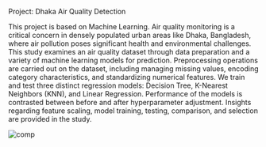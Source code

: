 Project: Dhaka Air Quality Detection

This project is based on Machine Learning. Air quality monitoring is a critical concern in densely populated urban areas like Dhaka, Bangladesh, where air pollution poses significant health and environmental challenges.
This study examines an air quality dataset through data preparation and a variety of machine learning models for prediction. Preprocessing operations are carried out on the dataset, including
managing missing values, encoding category characteristics, and standardizing numerical features. We train and test three distinct regression models: Decision Tree, K-Nearest Neighbors (KNN), 
and Linear Regression. Performance of the models is contrasted between before and after hyperparameter adjustment. Insights regarding feature scaling, model training, testing, comparison, 
and selection are provided in the study.


![comp](https://github.com/user-attachments/assets/a4276489-dfbd-4b32-b66b-8a045429e93c)
